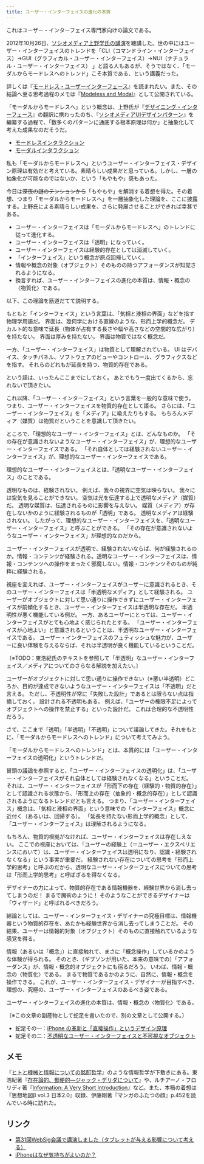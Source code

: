 ```yaml
---
title: ユーザー・インターフェイスの進化の本質
---
```


これはユーザー・インターフェイス専門家向けの論文である。

2012年10月26日、[ソシオメディア上野学氏の講演](https://www.sociomedia.co.jp/4085)を聴講した。世の中にはユーザー・インターフェイスのトレンドを「CLI（コマンドライン・インターフェイス）→GUI（グラフィカル・ユーザー・インターフェイス）→NUI（ナチュラル・ユーザー・インターフェイス） 」と語る人もあるが、そうではなく、「モーダルからモードレスへのトレンド」こそ本質である、という講義だった。

詳しくは『[モードレス・ユーザーインターフェース](https://www.sociomedia.co.jp/3950)』を読まれたい。また、その結論へ至る思考過程のメモは『[Modeless and Modal](http://modelessdesign.com/modelessandmodal/)』として公開されている。

「モーダルからモードレスへ」という概念は、上野氏が『[デザイニング・インターフェース](http://www.oreilly.co.jp/books/9784873113166/)』の翻訳に携わったのち、『[ソシオメディアUIデザインパターン](https://www.sociomedia.co.jp/category/uidesignpatterns)』を編纂する過程で、「数多くのパターンに通底する根本原理は何か」と抽象化して考えた成果なのだそうだ。

- [モードレスインタラクション](https://www.sociomedia.co.jp/1358)
- [モーダルインタラクション](https://www.sociomedia.co.jp/1357)

私も「モーダルからモードレスへ」というユーザー・インターフェイス・デザイン原理は有効だと考えている。素晴らしい成果だと思っている。しかし、一層の抽象化が可能なのではないか、という「もやもや」感もあった。

今日は<del>深夜の謎のテンションから</del>「もやもや」を解消する着想を得た。その着想、つまり「モーダルからモードレスへ」を一層抽象化した理論を、ここに披露する。上野氏による素晴らしい成果を、さらに発展させることができれば幸甚である。

- ユーザー・インターフェイスは「モーダルからモードレスへ」のトレンドに従って進化する。
- ユーザー・インターフェイスは「透明」になっていく。
- ユーザー・インターフェイスは経験的存在としては消滅していく。
- 「インターフェイス」という概念が原点回帰していく。
- 情報や概念の対象（オブジェクト）そのものの持つアフォーダンスが知覚されるようになる。
- 換言すれば、ユーザー・インターフェイスの進化の本質は、情報・概念の〈物質化〉である。

以下、この理論を筋道だてて説明する。

もともと「インターフェイス」という言葉は、「気相と液相の界面」などを指す物理学用語だ。
界面は、幾何学における直線のような、形而上学的概念だ。
デカルト的な意味で延長（物体が占有する長さや幅や高さなどの空間的な広がり）を持たない。
界面は厚みを持たない。
界面は物質ではなく概念だ。

一方、「ユーザー・インターフェイス」は物質として理解されている。
UI はデバイス、タッチパネル、ソフトウェアのビューやコントロール、グラフィクスなどを指す。
それらのどれもが延長を持つ、物質的存在である。

という話は、いったんここまでにしておく。
あとでもう一度出てくるから、忘れないで頂きたい。

これ以降、「ユーザー・インターフェイス」という言葉を一般的な意味で使う。
つまり、ユーザー・インターフェイスを物質的存在として語る。
さらには、「ユーザー・インターフェイス」を「メディア」に喩えたりもする。
もちろんメディア（媒質）は物質だということを意識して頂きたい。

ところで、「理想的なユーザー・インターフェイス」とは、どんなものか。
「その存在が意識されないようなユーザー・インターフェイス」が、理想的なユーザー・インターフェイスである。
「それ自体としては経験されないユーザー・インターフェイス」が、理想的なユーザー・インターフェイスである。

理想的なユーザー・インターフェイスとは、「透明なユーザー・インターフェイス」のことである。

透明なものは、経験されない。
例えば、我々の視界に空気は映らない。
我々には空気を見ることができない。
空気は光を伝達する上で透明なメディア（媒質）だ。
透明な媒質は、伝達されるものに影響を与えない。
媒質（メディア）が存在しないかのように経験されるものが「透明」である。
透明なメディアは経験されない。
したがって、理想的なユーザー・インターフェイスを、「透明なユーザー・インターフェイス」と呼ぶことができる。
「その存在が意識されないようなユーザー・インターフェイス」が理想的なのだから。

ユーザー・インターフェイスが透明で、経験されないならば、何が経験されるのか。情報・コンテンツが経験される。透明なユーザー・インターフェイスは、情報・コンテンツへの操作をまったく邪魔しない。情報・コンテンツそのものが純粋に経験される。

視座を変えれば、ユーザー・インターフェイスがユーザーに意識されるとき、そのユーザー・インターフェイスは「半透明なメディア」として経験される。
ユーザーがオブジェクトに対して思い通りに操作できずにユーザー・インターフェイスが前傾化するとき、ユーザー・インターフェイスは半透明な存在だ。
半透明性が悪く機能している例だ。
一方、あるユーザーにとっては、ユーザー・インターフェイスがとても心地よく感じられたとする。
「ユーザー・インターフェイスが心地よい」と意識されるということは、半透明なユーザー・インターフェイスである。
ユーザー・インターフェイスのフェティッシュな魅力が、ユーザーに良い体験を与えるならば、それは半透明が良く機能しているということだ。

〔※TODO：東浩紀氏のテキストを参照して「半透明」なユーザー・インターフェイス／メディアについてのさらなる解説を加えたい。〕

ユーザーがオブジェクトに対して思い通りに操作できない（※悪い半透明）どころか、目的が達成できないようなユーザー・インターフェイスは「不透明」だと言える。
ただし、不透明性が常に「失敗した設計」であるとは限らない点は指摘しておく。
設計される不透明もある。
例えば、「ユーザーの権限不足によってオブジェクトへの操作を禁止する」といった設計だ。
これは合理的な不透明性だろう。

さて、ここまで「透明」「半透明」「不透明」について議論してきた。それをもとに、「モーダルからモードレスへのトレンド」について考えてみよう。

「モーダルからモードレスへのトレンド」とは、本質的には「ユーザー・インターフェイスの透明化」というトレンドだ。

冒頭の議論を参照すると、「ユーザー・インターフェイスの透明化」は、「ユーザー・インターフェイスがそれ自体としては経験されなくなる」ということだ。
それは、ユーザー・インターフェイスが「形而下の存在（経験的・物質的存在）」として認識される状態から、「形而上の存在（抽象的・概念的存在）」として認識されるようになるトレンドだとも言える。
つまり、「ユーザー・インターフェイス」概念は、「気相と液相の界面」という意味での「インターフェイス」概念に近付く（あるいは、回帰する）。
「延長を持たない形而上学的概念」として、「ユーザー・インターフェイス」は理解されるようになる。

もちろん、物質的根拠がなければ、ユーザー・インターフェイスは存在しえない。
ここでの視座においては、「ユーザーの経験上（＝ユーザー・エクスペリエンスにおいて）は、ユーザー・インターフェイスは透明になり、認識・経験されなくなる」という事実が重要だ。
経験されない存在についての思考を「形而上学的思考」と呼ぶのだから、透明なユーザー・インターフェイスについての思考は「形而上学的思考」と呼ばざるを得なくなる。

デザイナーの力によって、物質的存在である情報機器を、経験世界から消し去ってしまうのだ！
まるで魔術のように！
そのようなことができるデザイナーは「ウィザード」と呼ばれるべきだろう。

結論としては、ユーザー・インターフェイス・デザイナーの究極目標は、情報機器という物質的存在を、あたかも経験世界から消し去ってしまうことだ。
その結果、ユーザーは情報的対象（オブジェクト）そのものに直接触れているような感覚を得る。

情報（あるいは「概念」）に直接触れて、まさに「概念操作」しているかのような体験が得られる。
そのとき、（ギブソンが用いた、本来の意味での）「アフォーダンス」が、情報・概念的オブジェクトにも宿るだろう。
いわば、情報・概念の〈物質化〉である。
まるで物質であるかのように、自然に、情報・概念を操作できる。
これが、ユーザー・インターフェイス・デザイナーが目指すべき、理想の、究極の、ユーザー・インターフェイスのあるべき姿である。

ユーザー・インターフェイスの進化の本質は、情報・概念の〈物質化〉である。

〔※この文章の副産物として蛇足を書いたので、別の文章として公開する。〕

- 蛇足その一：[iPhone の革新と「直接操作」というデザイン原理](http://zerobase.jp/blog/2012/10/iphone.html)
- 蛇足その二：[不透明なユーザー・インターフェイスと不可視なオブジェクト](http://zerobase.jp/blog/2012/10/post_114.html)

## メモ

『[ヒトと機械と情報についての酩酊哲学](http://zerobase.jp/blog/2012/06/post_38.html)』のような情報哲学が下敷きにある。東浩紀著『[存在論的、郵便的―ジャック・デリダについて](http://booklog.jp/users/zerobase/archives/1/4104262013)』や、ルチアーノ・フロリディ著『[Information: A Very Short Introduction](http://booklog.jp/users/zerobase/archives/1/0199551375)』など。また、本稿の着想は『思想地図β vol.3 日本2.0』収録、伊藤剛著『マンガのふたつの顔』p.452を読んでいる時に訪れた。

## リンク

- [第31回WebSig会議で講演しました（タブレットが与える影響について考える）](http://zerobase.jp/blog/2012/12/31websig.html)
- [iPhoneはなぜ気持ちがよいのか？](http://www.tel.co.jp/museum/magazine/human/120709_topics_02/)
